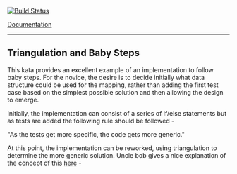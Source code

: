 [![Build Status](https://peterrhysthomas.ci.cloudbees.com/job/Roman%20Numerals/badge/icon)](https://peterrhysthomas.ci.cloudbees.com/job/Roman%20Numerals/)


[Documentation](https://peterrhysthomas.ci.cloudbees.com/job/Roman%20Numerals/lastSuccessfulBuild/artifact/target/concordion/romannumerals/RomanNumeralsDescription.html)

----------------------------
Triangulation and Baby Steps
----------------------------

This kata provides an excellent example of an implementation to follow baby steps.  For the novice, the desire is to decide initially what data structure could be used for the mapping, rather than adding the first test case based on the simplest possible solution and then allowing the design to emerge.

Initially, the implementation can consist of a series of if/else statements but as tests are added the following rule should be followed - 

"As the tests get more specific, the code gets more generic."

At this point, the implementation can be reworked, using triangulation to determine the more generic solution.  Uncle bob gives a nice explanation of the concept of this [here][1] -

[1]: http://cleancoder.posterous.com/the-transformation-priority-premise






